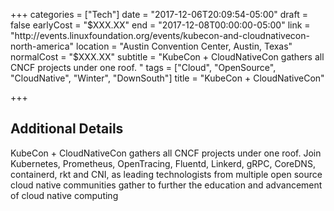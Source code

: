 +++
categories = ["Tech"]
date = "2017-12-06T20:09:54-05:00"
draft = false
earlyCost = "$XXX.XX"
end = "2017-12-08T00:00:00-05:00"
link = "http://events.linuxfoundation.org/events/kubecon-and-cloudnativecon-north-america"
location = "Austin Convention Center, Austin, Texas"
normalCost = "$XXX.XX"
subtitle = "KubeCon + CloudNativeCon gathers all CNCF projects under one roof. "
tags = ["Cloud", "OpenSource", "CloudNative", "Winter", "DownSouth"]
title = "KubeCon + CloudNativeCon"

+++
<!--more-->

## Additional Details

KubeCon + CloudNativeCon gathers all CNCF projects under one roof. Join Kubernetes, Prometheus, OpenTracing, Fluentd, Linkerd, gRPC, CoreDNS, containerd, rkt and CNI, as leading technologists from multiple open source cloud native communities gather to further the education and advancement of cloud native computing